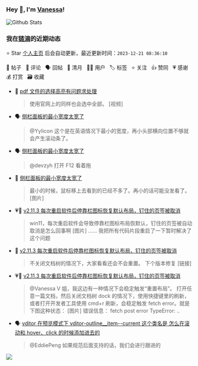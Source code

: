 ### Hey 👋, I'm [Vanessa](http://vanessa.b3log.org/)!

![Github Stats](https://github-readme-stats.vercel.app/api?username=Vanessa219&show_icons=true)

<!--events start -->

### 我在[链滴](https://ld246.com)的近期动态

⭐️ Star [个人主页](https://github.com/Vanessa219/Vanessa219) 后会自动更新，最近更新时间：`2023-12-21 08:36:10`

📝 帖子 &nbsp; 💬 评论 &nbsp; 🗣 回帖 &nbsp; 🌙 清月 &nbsp; 👨‍💻 用户 &nbsp; 🏷️ 标签 &nbsp; ⭐️ 关注 &nbsp; 👍 赞同 &nbsp; 💗 感谢 &nbsp; 💰 打赏 &nbsp; 🗃 收藏

* 💬 [pdf 文件的选择高亮有问题求处理](https://ld246.com/article/1703063820890/comment/1703090345805#comments)

  > 使用官网上的同样也会选中全部。 [视频]
* 🗣 [侧栏面板的最小宽度太宽了](https://ld246.com/article/1703055144692/comment/1703059538701#comments)

  > @Yylicon 这个是在英语情况下最小的宽度，再小头部横向位置不够就会产生滚动条了。
* 🗣 [侧栏面板的最小宽度太宽了](https://ld246.com/article/1703055144692/comment/1703059538701#comments)

  > @devzyh 打开 F12 看着拖
* 💬 [侧栏面板的最小宽度太宽了](https://ld246.com/article/1703055144692/comment/1703059538701#comments)

  > 最小的时候，鼠标移上去看到的已经不多了。再小的话可能没发看了。 [图片]
* 💗📝 [v2.11.3 每次重启软件后停靠栏图标恢复默认布局，钉住的页签被取消](https://ld246.com/article/1702964350183)

  > win11，每次重启软件会导致停靠栏图标布局恢默认，钉住的页签被自动取消是怎么回事啊 [图片] ...... 我把所有代码片段重启了一下暂时解决了这个问题
* 💬 [v2.11.3 每次重启软件后停靠栏图标恢复默认布局，钉住的页签被取消](https://ld246.com/article/1702964350183/comment/1703058609267#comments)

  > 不关闭文档树的情况下，大家看看还会不会重置。 下个版本修复 [链接]
* 💗💬 [v2.11.3 每次重启软件后停靠栏图标恢复默认布局，钉住的页签被取消](https://ld246.com/article/1702964350183/comment/1703053358497#comments)

  > @Vanessa V 姐，我这边有一种情况下会稳定触发“重置布局”。 打开任意一篇文档，然后关闭文档树 dock 的情况下，使用快捷键里的刷新，或者打开开发者工具使用 cmd+r 刷新，会稳定触发 fetch error。就是下图这种状态： [图片] 错误信息： fetch post error TypeError:  ..
* 🗣 [vditor 在预览模式下 vditor-outline__item--current 这个类名是 怎么在滚动和 hover、click 的时候添加进去的](https://ld246.com/article/1702437481371/comment/1702870281771#comments)

  > @EddiePeng 如果规范后面支持的话，我们会进行跟进的


<!--events end -->

<a title="Hits" target="_blank" href="https://github.com/Vanessa219/Vanessa219"><img src="https://hits.b3log.org/Vanessa219/Vanessa219.svg"></a>
